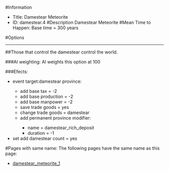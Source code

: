 #Information
 - Title: Damestear Meteorite
 - ID: damestear.4
#Description
Damestear Meteorite
#Mean Time to Happen:
Base time = 300 years

#Options

___
##Those that control the damestear control the world.

###AI weighting:
AI weights this option at 100


###Efects:<ul><li>event target:damestear province:</li><ul><li>add base tax = -2</li><li>add base production = -2</li><li>add base manpower = -2</li><li>save trade goods = yes</li><li>change trade goods = damestear</li><li>add permanent province modifier:</li><ul><li>name = damestear_rich_deposit</li><li>duration = -1</li></ul></ul><li>set add damestear count = yes</li></ul>


#Pages with same name:
The following pages have the same name as this page:
 - [damestear_meteorite_1](damestear_meteorite_1.md)
